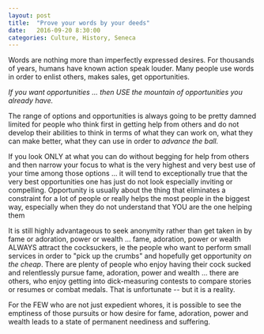 ```yaml
---
layout: post
title:  "Prove your words by your deeds"
date:   2016-09-20 8:30:00
categories: Culture, History, Seneca
---
```

Words are nothing more than imperfectly expressed desires. For thousands of years, humans have known action speak louder. Many people use words in order to enlist others, makes sales, get opportunities.

*If you want opportunities ... then USE the mountain of opportunities you already have.*

The range of options and opportunities is always going to be pretty damned limited for people who think first in getting help from others and do not develop their abilities to think in terms of what they can work on, what they can make better, what they can use in order to *advance the ball.*

If you look ONLY at what you can do without begging for help from others and then narrow your focus to what is the very highest and very best use of your time among those options ... it will tend to exceptionally true that the very best opportunities one has just do not look especially inviting or compelling.  Opportunity is usually about the thing that eliminates a constraint for a lot of people or really helps the most people in the biggest way, especially when they do not understand that YOU are the one helping them

It is still highly advantageous to seek anonymity rather than get taken in by fame or adoration, power or wealth ... fame, adoration, power or wealth ALWAYS attract the cocksuckers, ie the people who want to perform small services in order to "pick up the crumbs" and hopefully get opportunity *on the cheap*.  There are plenty of people who enjoy having their cock sucked and relentlessly pursue fame, adoration, power and wealth ... there are others, who enjoy getting into dick-measuring contests to compare stories or resumes or combat medals.  That is unfortunate -- but it is a reality.

For the FEW who are not just expedient whores, it is possible to see the emptiness of those pursuits or how desire for fame, adoration, power and wealth leads to a state of permanent neediness and suffering.
